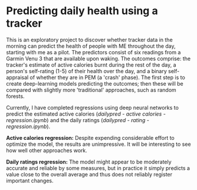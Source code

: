 # Predicting daily health using a tracker
This is an exploratory project to discover whether tracker data in the morning can predict the health of people with ME throughout the day, starting with me as a pilot. The predictors consist of six readings from a Garmin Venu 3 that are available upon waking. The outcomes comprise: the tracker's estimate of active calories burnt during the rest of the day, a person's self-rating (1-5) of their health over the day, and a binary self-appraisal of whether they are in PEM (a 'crash' phase). The first step is to create deep-learning models predicting the outcomes; then these will be compared with slightly more 'traditional' approaches, such as random forests.

Currently, I have completed regressions using deep neural networks to predict the estimated active calories (*dailypred - active calories - regression.ipynb*) and the daily ratings (*dailypred - rating - regression.ipynb*). 

**Active calories regression:** Despite expending considerable effort to optimize the model, the results are unimpressive. It will be interesting to see how well other approaches work. 

**Daily ratings regression:** The model might appear to be moderately accurate and reliable by some measures, but in practice it simply predicts a value close to the overall average and thus does not reliably register important changes.
